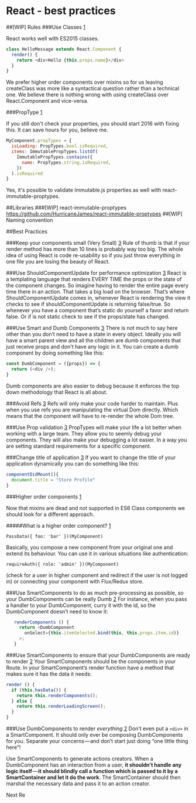 # React - best practices
##[WIP] Rules
###Use Classes [1]

React works well with ES2015 classes.

```javascript
class HelloMessage extends React.Component {  
  render() {
    return <div>Hello {this.props.name}</div>
  }
}
```
We prefer higher order components over mixins so for us leaving createClass was more like a syntactical question rather than a technical one. We believe there is nothing wrong with using createClass over React.Component and vice-versa.

###PropType [1]

If you still don't check your properties, you should start 2016 with fixing this. It can save hours for you, believe me.

```javascript
MyComponent.propTypes = {  
  isLoading: PropTypes.bool.isRequired,
  items: ImmutablePropTypes.listOf(
    ImmutablePropTypes.contains({
      name: PropTypes.string.isRequired,
    })
  ).isRequired
}
```
Yes, it's possible to validate Immutable.js properties as well with react-immutable-proptypes.


##Libraries
###[WIP] react-immutable-proptypes
https://github.com/HurricaneJames/react-immutable-proptypes
##[WIP] Naming convention

##Best Practices

###Keep your components small (Very Small) [3]
Rule of thumb is that if your render method has more than 10 lines is probably way too big. The whole idea of using React is code re-usability so if you just throw everything in one file you are losing the beauty of React.

###Use ShouldComponentUpdate for performance optimization [3]
React is a templating language that renders EVERY TIME the props or the state of the component changes. So imagine having to render the entire page every time there in an action. That takes a big load on the browser. That’s where ShouldComponentUpdate comes in, whenever React is rendering the view it checks to see if shouldComponentUpdate is returning false/true. So whenever you have a component that’s static do yourself a favor and return false. Or if is not static check to see if the props/state has changed.

###Use Smart and Dumb Components [3]
There is not much to say here other than you don’t need to have a state in every object. Ideally you will have a smart parent view and all the children are dumb components that just receive props and don’t have any logic in it. You can create a dumb component by doing something like this:
```javascript
const DumbComponent = ({props}) => {
  return (<div />);
}
```
Dumb components are also easier to debug because it enforces the top down methodology that React is all about.

###Avoid Refs [3]
Refs will only make your code harder to maintain. Plus when you use refs you are manipulating the virtual Dom directly. Which means that the component will have to re-render the whole Dom tree.

###Use Prop validation [3]
PropTypes will make your life a lot better when working with a large team. They allow you to seemly debug your components. They will also make your debugging a lot easier. In a way you are setting standard requirements for a specific component.

###Change title of application [3]
If you want to change the title of your application dynamically you can do something like this:
```javascript
componentDidMount(){ 
  document.title = "Store Profile" 
}
```

###Higher order components [1]

Now that mixins are dead and not supported in ES6 Class components we should look for a different approach.

#####What is a higher order component? [1]

`PassData({ foo: 'bar' })(MyComponent)`
  
Basically, you compose a new component from your original one and extend its behaviour. You can use it in various situations like authentication: 

`requireAuth({ role: 'admin' })(MyComponent)` 

(check for a user in higher component and redirect if the user is not logged in) or connecting your component with Flux/Redux store.

###Use SmartComponents to do as much pre-processing as possible, so your DumbComponents can be really Dumb [2]
   For instance, when you pass a handler to your DumbComponent, curry it with the id, so the DumbComponent doesn’t need to know it:
```javascript
   renderComponents () {
     return <DumbComponent 
       onSelect={this.itemSelected.bind(this, this.props.item.id)}
     >;
   }
```
###Use SmartComponents to ensure that your DumbComponents are ready to render [2]
   Your SmartComponents should be the components in your Route. In your SmartComponent’s render function have a method that makes sure it has the data it needs:
   ```javascript
   render () {
     if (this.hasData()) {
       return this.renderComponents();
     } else {
       return this.renderLoadingScreen();
     }
   }   
 ```

###Use DumbComponents to render *everything* [2]
   Don’t even put a `<div>` in a SmartComponent. It should only ever be composing DumbComponents for you. Separate your concerns — and don’t start just doing “one little thing here”!
   
   Use SmartComponents to generate actions creators.
   When a DumbComponent has an interaction from a user, **it shouldn’t handle any logic itself** — **it should blindly call a function which is passed to it by a SmartContainer and let it do the work**.
   The SmartContainer should then marshal the necessary data and pass it to an action creator.
   
Next Re

[1]:https://blog.risingstack.com/react-js-best-practices-for-2016/
[2]:https://medium.com/@tkssharma/react-redux-best-practices-write-production-apps-7c3639e3c447#.ytgt7dszs
[3]:https://medium.com/@nesbtesh/react-best-practices-a76fd0fbef21#.nti9m9ig1
